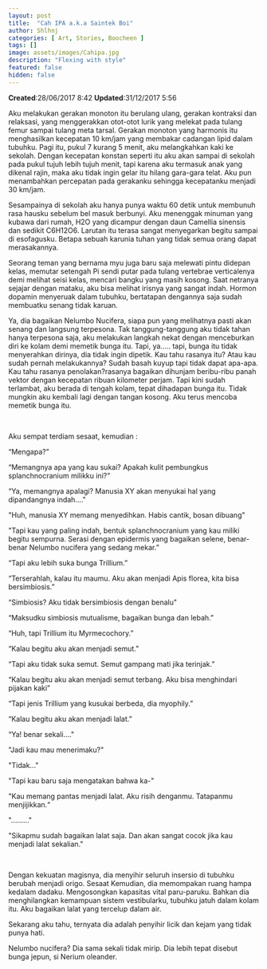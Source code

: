 ```yaml
---
layout: post
title:  "Cah IPA a.k.a Saintek Boi"
author: Shlhnj
categories: [ Art, Stories, Boocheen ]
tags: []
image: assets/images/Cahipa.jpg
description: "Flexing with style"
featured: false
hidden: false
---
```


**Created**:28/06/2017 8:42 **Updated**:31/12/2017 5:56 
 
Aku melakukan gerakan monoton itu berulang ulang, gerakan kontraksi dan relaksasi, yang menggerakkan otot-otot lurik yang melekat pada tulang femur sampai tulang meta tarsal. Gerakan monoton yang harmonis itu menghasilkan kecepatan 10 km/jam yang membakar cadangan lipid dalam tubuhku. Pagi itu, pukul 7 kurang 5 menit, aku melangkahkan kaki ke sekolah. Dengan kecepatan konstan seperti itu aku akan sampai di sekolah pada pukul tujuh lebih tujuh menit, tapi karena aku termasuk anak yang dikenal rajin, maka aku tidak ingin gelar itu hilang gara-gara telat. Aku pun menambahkan percepatan pada gerakanku sehingga kecepatanku menjadi 30 km/jam.

Sesampainya di sekolah aku hanya punya waktu 60 detik untuk membunuh rasa hausku sebelum bel masuk berbunyi. Aku menenggak minuman yang kubawa dari rumah, H2O yang dicampur dengan daun Camellia sinensis dan sedikit C6H12O6. Larutan itu terasa sangat menyegarkan begitu sampai di esofagusku. Betapa sebuah karunia tuhan yang tidak semua orang dapat merasakannya.

Seorang teman yang bernama myu juga baru saja melewati pintu didepan kelas, memutar setengah Pi sendi putar pada tulang vertebrae verticalenya demi melihat seisi kelas, mencari bangku yang masih kosong. Saat netranya sejajar dengan mataku, aku bisa melihat irisnya yang sangat indah. Hormon dopamin menyeruak dalam tubuhku, bertatapan dengannya saja sudah membuatku senang tidak karuan.

Ya, dia bagaikan Nelumbo Nucifera, siapa pun yang melihatnya pasti akan senang dan langsung terpesona. Tak tanggung-tanggung aku tidak tahan hanya terpesona saja, aku melakukan langkah nekat dengan menceburkan diri ke kolam demi memetik bunga itu. Tapi, ya….. tapi, bunga itu tidak menyerahkan dirinya, dia tidak ingin dipetik. Kau tahu rasanya itu? Atau kau sudah pernah melakukannya? Sudah basah kuyup tapi tidak dapat apa-apa. Kau tahu rasanya penolakan?rasanya bagaikan dihunjam beribu-ribu panah vektor dengan kecepatan ribuan kilometer perjam. Tapi kini sudah terlambat, aku berada di tengah kolam, tepat dihadapan bunga itu. Tidak mungkin aku kembali lagi dengan tangan kosong. Aku terus mencoba memetik bunga itu.

<br>

Aku sempat terdiam sesaat, kemudian :

“Mengapa?”

“Memangnya apa yang kau sukai? Apakah kulit pembungkus splanchnocranium milikku ini?”

“Ya, memangnya apalagi? Manusia XY akan menyukai hal yang dipandangnya indah...."

"Huh, manusia XY memang menyedihkan. Habis cantik, bosan dibuang"

"Tapi kau yang paling indah, bentuk splanchnocranium yang kau miliki begitu sempurna. Serasi dengan epidermis yang bagaikan selene, benar-benar Nelumbo nucifera yang sedang mekar.”

“Tapi aku lebih suka bunga Trillium.”

“Terserahlah, kalau itu maumu. Aku akan menjadi Apis florea, kita bisa bersimbiosis.”

“Simbiosis? Aku tidak bersimbiosis dengan benalu"

“Maksudku simbiosis mutualisme, bagaikan bunga dan lebah.”

“Huh, tapi Trillium itu Myrmecochory.”

“Kalau begitu aku akan menjadi semut.”

“Tapi aku tidak suka semut. Semut gampang mati jika terinjak.”

“Kalau begitu aku akan menjadi semut terbang. Aku bisa menghindari pijakan kaki”

“Tapi jenis Trillium yang kusukai berbeda, dia myophily.”

“Kalau begitu aku akan menjadi lalat.”

“Ya! benar sekali...."

"Jadi kau mau menerimaku?"

"Tidak..."

"Tapi kau baru saja mengatakan bahwa ka-"

"Kau memang pantas menjadi lalat. Aku risih denganmu. Tatapanmu menjijikkan.“

"........."

"Sikapmu sudah bagaikan lalat saja. Dan akan sangat cocok jika kau menjadi lalat sekalian."

<br>

Dengan kekuatan magisnya, dia menyihir seluruh insersio di tubuhku berubah menjadi origo. Sesaat Kemudian, dia memompakan ruang hampa kedalam dadaku. Mengosongkan kapasitas vital paru-paruku. Bahkan dia menghilangkan kemampuan sistem vestibularku, tubuhku jatuh dalam kolam itu.
Aku bagaikan lalat yang tercelup dalam air.

Sekarang aku tahu, ternyata dia adalah penyihir licik dan kejam yang tidak punya hati.

Nelumbo nucifera? Dia sama sekali tidak mirip. Dia lebih tepat disebut bunga jepun, si Nerium oleander.
